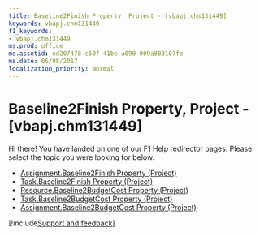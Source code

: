 ```yaml
---
title: Baseline2Finish Property, Project - [vbapj.chm131449]
keywords: vbapj.chm131449
f1_keywords:
- vbapj.chm131449
ms.prod: office
ms.assetid: ed207478-c50f-41be-a090-009a888107fe
ms.date: 06/08/2017
localization_priority: Normal
---
```



# Baseline2Finish Property, Project - [vbapj.chm131449]

Hi there! You have landed on one of our F1 Help redirector pages. Please select the topic you were looking for below.

- [Assignment.Baseline2Finish Property (Project)](http://msdn.microsoft.com/library/95760bcd-8072-143a-478a-12bdfa1a9f16%28Office.15%29.aspx)
- [Task.Baseline2Finish Property (Project)](http://msdn.microsoft.com/library/a89d315c-f056-181a-7216-8788115cc3dd%28Office.15%29.aspx)
- [Resource.Baseline2BudgetCost Property (Project)](http://msdn.microsoft.com/library/d3dec49a-d1fb-2a86-96e7-1c9d1b671e10%28Office.15%29.aspx)
- [Task.Baseline2BudgetCost Property (Project)](http://msdn.microsoft.com/library/599f9f87-33fa-f70c-e64f-46aaff522f31%28Office.15%29.aspx)
- [Assignment.Baseline2BudgetCost Property (Project)](http://msdn.microsoft.com/library/44a3bd58-a6dc-6fe6-5ecb-61b35077a660%28Office.15%29.aspx)

[!include[Support and feedback](~/includes/feedback-boilerplate.md)]